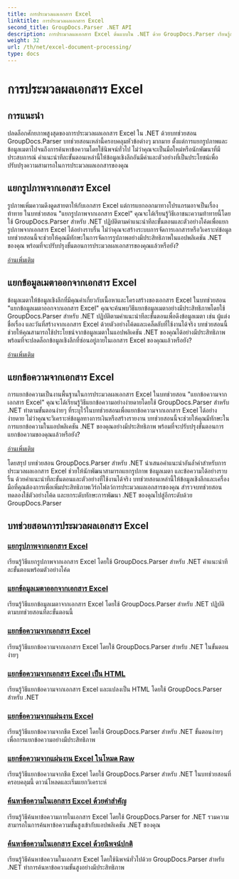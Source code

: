 ```yaml
---
title: การประมวลผลเอกสาร Excel
linktitle: การประมวลผลเอกสาร Excel
second_title: GroupDocs.Parser .NET API
description: การประมวลผลเอกสาร Excel ต้นแบบใน .NET ด้วย GroupDocs.Parser เรียนรู้การแยกรูปภาพ ข้อมูลเมตา และข้อความอย่างมีประสิทธิภาพพร้อมคำแนะนำทีละขั้นตอน
weight: 32
url: /th/net/excel-document-processing/
type: docs
---
```

# การประมวลผลเอกสาร Excel

## การแนะนำ

ปลดล็อกศักยภาพสูงสุดของการประมวลผลเอกสาร Excel ใน .NET ด้วยบทช่วยสอน GroupDocs.Parser บทช่วยสอนเหล่านี้ครอบคลุมหัวข้อต่างๆ มากมาย ตั้งแต่การแยกรูปภาพและข้อมูลเมตาไปจนถึงการค้นหาข้อความโดยใช้นิพจน์ทั่วไป ไม่ว่าคุณจะเป็นมือใหม่หรือนักพัฒนาที่มีประสบการณ์ คำแนะนำทีละขั้นตอนเหล่านี้ให้ข้อมูลเชิงลึกอันมีค่าและตัวอย่างที่เป็นประโยชน์เพื่อปรับปรุงความสามารถในการประมวลผลเอกสารของคุณ

## แยกรูปภาพจากเอกสาร Excel

รูปภาพเพิ่มความดึงดูดสายตาให้กับเอกสาร Excel แต่การแยกออกมาทางโปรแกรมอาจเป็นเรื่องท้าทาย ในบทช่วยสอน "แยกรูปภาพจากเอกสาร Excel" คุณจะได้เรียนรู้วิธีเอาชนะความท้าทายนี้โดยใช้ GroupDocs.Parser สำหรับ .NET ปฏิบัติตามคำแนะนำทีละขั้นตอนและตัวอย่างโค้ดเพื่อแยกรูปภาพจากเอกสาร Excel ได้อย่างราบรื่น ไม่ว่าคุณจะสร้างระบบการจัดการเอกสารหรือวิเคราะห์ข้อมูล บทช่วยสอนนี้จะช่วยให้คุณมีทักษะในการจัดการรูปภาพอย่างมีประสิทธิภาพในแอปพลิเคชัน .NET ของคุณ พร้อมที่จะปรับปรุงขั้นตอนการประมวลผลเอกสารของคุณแล้วหรือยัง?

[อ่านเพิ่มเติม](./extract-images-from-excel-document/)

## แยกข้อมูลเมตาออกจากเอกสาร Excel

ข้อมูลเมตาให้ข้อมูลเชิงลึกที่มีคุณค่าเกี่ยวกับเนื้อหาและโครงสร้างของเอกสาร Excel ในบทช่วยสอน "แยกข้อมูลเมตาออกจากเอกสาร Excel" คุณจะค้นพบวิธีแยกข้อมูลเมตาอย่างมีประสิทธิภาพโดยใช้ GroupDocs.Parser สำหรับ .NET ปฏิบัติตามคำแนะนำทีละขั้นตอนเพื่อดึงข้อมูลเมตา เช่น ผู้แต่ง ชื่อเรื่อง และวันที่สร้างจากเอกสาร Excel ด้วยตัวอย่างโค้ดและเคล็ดลับที่ใช้งานได้จริง บทช่วยสอนนี้ช่วยให้คุณสามารถใช้ประโยชน์จากข้อมูลเมตาในแอปพลิเคชัน .NET ของคุณได้อย่างมีประสิทธิภาพ พร้อมที่จะปลดล็อกข้อมูลเชิงลึกที่ซ่อนอยู่ภายในเอกสาร Excel ของคุณแล้วหรือยัง?

[อ่านเพิ่มเติม](./extract-metadata-from-excel-document/)

## แยกข้อความจากเอกสาร Excel

การแยกข้อความเป็นงานพื้นฐานในการประมวลผลเอกสาร Excel ในบทช่วยสอน "แยกข้อความจากเอกสาร Excel" คุณจะได้เรียนรู้วิธีแยกข้อความอย่างง่ายดายโดยใช้ GroupDocs.Parser สำหรับ .NET ทำตามขั้นตอนง่ายๆ ที่ระบุไว้ในบทช่วยสอนเพื่อแยกข้อความจากเอกสาร Excel ได้อย่างง่ายดาย ไม่ว่าคุณจะวิเคราะห์ข้อมูลทางการเงินหรือสร้างรายงาน บทช่วยสอนนี้จะช่วยให้คุณมีทักษะในการแยกข้อความในแอปพลิเคชัน .NET ของคุณอย่างมีประสิทธิภาพ พร้อมที่จะปรับปรุงขั้นตอนการแยกข้อความของคุณแล้วหรือยัง?

[อ่านเพิ่มเติม](./extract-text-from-excel-document/)

โดยสรุป บทช่วยสอน GroupDocs.Parser สำหรับ .NET นำเสนอคำแนะนำอันล้ำค่าสำหรับการประมวลผลเอกสาร Excel ช่วยให้นักพัฒนาสามารถแยกรูปภาพ ข้อมูลเมตา และข้อความได้อย่างราบรื่น ด้วยคำแนะนำทีละขั้นตอนและตัวอย่างที่ใช้งานได้จริง บทช่วยสอนเหล่านี้ให้ข้อมูลเชิงลึกและเครื่องมือที่คุณต้องการเพื่อเพิ่มประสิทธิภาพเวิร์กโฟลว์การประมวลผลเอกสารของคุณ สำรวจบทช่วยสอน ทดลองใช้ตัวอย่างโค้ด และยกระดับทักษะการพัฒนา .NET ของคุณไปสู่อีกระดับด้วย GroupDocs.Parser
## บทช่วยสอนการประมวลผลเอกสาร Excel
### [แยกรูปภาพจากเอกสาร Excel](./extract-images-from-excel-document/)
เรียนรู้วิธีแยกรูปภาพจากเอกสาร Excel โดยใช้ GroupDocs.Parser สำหรับ .NET คำแนะนำทีละขั้นตอนพร้อมตัวอย่างโค้ด
### [แยกข้อมูลเมตาออกจากเอกสาร Excel](./extract-metadata-from-excel-document/)
เรียนรู้วิธีแยกข้อมูลเมตาจากเอกสาร Excel โดยใช้ GroupDocs.Parser สำหรับ .NET ปฏิบัติตามบทช่วยสอนทีละขั้นตอนนี้
### [แยกข้อความจากเอกสาร Excel](./extract-text-from-excel-document/)
เรียนรู้วิธีแยกข้อความจากเอกสาร Excel โดยใช้ GroupDocs.Parser สำหรับ .NET ในขั้นตอนง่ายๆ
### [แยกข้อความจากเอกสาร Excel เป็น HTML](./extract-text-from-excel-document-as-html/)
เรียนรู้วิธีแยกข้อความจากเอกสาร Excel และแปลงเป็น HTML โดยใช้ GroupDocs.Parser สำหรับ .NET
### [แยกข้อความจากแผ่นงาน Excel](./extract-text-from-excel-sheet/)
เรียนรู้วิธีแยกข้อความจากชีต Excel โดยใช้ GroupDocs.Parser สำหรับ .NET ขั้นตอนง่ายๆ เพื่อการแยกข้อความอย่างมีประสิทธิภาพ
### [แยกข้อความจากแผ่นงาน Excel ในโหมด Raw](./extract-text-from-excel-sheet-in-raw-mode/)
เรียนรู้วิธีแยกข้อความจากชีต Excel โดยใช้ GroupDocs.Parser สำหรับ .NET ในบทช่วยสอนที่ครอบคลุมนี้ ดาวน์โหลดและเริ่มแยกวิเคราะห์
### [ค้นหาข้อความในเอกสาร Excel ด้วยคำสำคัญ](./search-text-in-excel-document-by-keyword/)
เรียนรู้วิธีค้นหาข้อความภายในเอกสาร Excel โดยใช้ GroupDocs.Parser for .NET รวมความสามารถในการค้นหาข้อความขั้นสูงเข้ากับแอปพลิเคชัน .NET ของคุณ
### [ค้นหาข้อความในเอกสาร Excel ด้วยนิพจน์ปกติ](./search-text-in-excel-document-by-regular-expression/)
เรียนรู้วิธีค้นหาข้อความในเอกสาร Excel โดยใช้นิพจน์ทั่วไปด้วย GroupDocs.Parser สำหรับ .NET ทำการค้นหาข้อความขั้นสูงอย่างมีประสิทธิภาพ